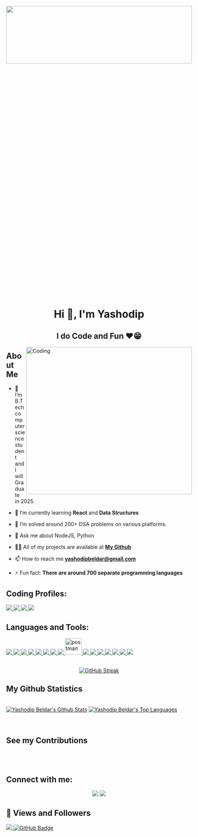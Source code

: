 
<img
  align="center"
  width="100%"
  height="20%"
  src="https://media.giphy.com/media/ggVzRUi0Wbfr4fEO8v/giphy.gif"
/>
<h1 align="center">Hi 👋, I'm Yashodip </h1>

<h2 align="center">I do Code and Fun ❤️😁</h2>
<!-- <h4 align="center">My Portfolio: https://pruthviraj-portfolio-site.netlify.app/ </h4> -->
<div align="center">
<!--   <a align="center" href="https://drive.google.com/file/d/1gHOzYl3ycGLM22IROSQSUX3CcdakW2ZY/view">
    <strong>My Resume</strong> </a>-->
</div>
<img
  align="right"
  alt="Coding"
  width="450"
  height="400"
  src="https://i.ibb.co/b1qSyGd/output-onlinegiftools-1.gif"
/>

## About Me

- 🔭 I’m B.Tech computer science student and I will Graduate in 2025. 

- 🌱 I’m currently learning **React** and **Data Structures**

- 👯 I’m solved around 200+ DSA problems on various platforms.
 
- 💬 Ask me about NodeJS, Python
  
- 👨‍💻 All of my projects are available at **[My Github](https://github.com/Mr-Yash-beldar?tab=repositories)**

- 📫 How to reach me **yashodipbeldar@gmail.com**

- ⚡ Fun fact: **There are around 700 separate programming languages**


## **Coding Profiles**:

<p align="left"> 
    <a href="https://auth.geeksforgeeks.org/user/yashodip20s64t"
       target="_blank"> <img src="https://img.icons8.com/color/48/undefined/GeeksforGeeks.png"/> </a>
    <a href="https://leetcode.com/yashodip_beldar/" target="_blank"> <img src="https://img.icons8.com/external-tal-revivo-color-tal-revivo/48/undefined/external-level-up-your-coding-skills-and-quickly-land-a-job-logo-color-tal-revivo.png"/> </a>   
    <a href="https://www.codechef.com/users/sesrc_170" target="_blank"> <img src="https://img.icons8.com/fluency/48/000000/codechef.png"/> </a>    
    <a href="https://www.hackerrank.com/yashodip_beldar?hr_r=1"
      target="_blank"> <img src="https://img.icons8.com/external-tal-revivo-shadow-tal-revivo/48/undefined/external-hackerrank-is-a-technology-company-that-focuses-on-competitive-programming-logo-shadow-tal-revivo.png"/> </a>   
</p>


## Languages and Tools:

<p align="left"> 
    <a href="https://developer.mozilla.org/en-US/docs/Web/JavaScript" target="_blank"> <img src="https://img.icons8.com/color/48/javascript--v1.png"/> </a>
    <a href="https://developer.mozilla.org/en-US/docs/Web/HTML" target="_blank"> <img src="https://img.icons8.com/color/48/html-5--v1.png"/> </a>
    <a href="https://developer.mozilla.org/en-US/docs/Web/CSS" target="_blank"> <img src="https://img.icons8.com/color/48/css3.png"/> </a>
    <a href="https://nodejs.org/en/docs" target="_blank"> <img src="https://img.icons8.com/color/48/nodejs.png"/> </a>
    <a href="https://react.dev/" target="_blank"> <img src="https://img.icons8.com/color/48/react-native.png"/> </a>
    <a href="https://www.java.com" target="_blank"> <img src="https://img.icons8.com/color/48/000000/java-coffee-cup-logo.png"/> </a>
    <a href="https://www.python.org" target="_blank"> <img src="https://img.icons8.com/color/48/000000/python.png"/> </a> 
    <a href="https://firebase.google.com/" target="_blank"> <img src="https://img.icons8.com/color/48/000000/firebase.png"/> </a> 
    <a href="https://postman.com" target="_blank"> <img src="https://www.vectorlogo.zone/logos/getpostman/getpostman-icon.svg" alt="postman" width="45" height="45"/> </a>   
    <a href="https://git-scm.com/" target="_blank"> <img src="https://img.icons8.com/color/48/000000/git.png"/> </a> 
    <a href="https://www.android.com/intl/en_in/" target="_blank"> <img src="https://img.icons8.com/color/48/undefined/android-os.png"/> </a>
    <a href="https://flutter.dev/" target="_blank"> <img src="https://img.icons8.com/color/48/undefined/flutter.png"/> </a>
    <a href="https://dart.dev/" target="_blank"> <img src="https://img.icons8.com/color/48/undefined/dart.png"/> </a>
    <a href="https://developer.android.com/studio" target="_blank"> <img src="https://img.icons8.com/color/48/undefined/android-studio--v2.png"/> </a>
    <a href="https://www.jetbrains.com/idea/" target="_blank"> <img src="https://img.icons8.com/color/48/undefined/intellij-idea.png"/> </a>
    <a href="https://code.visualstudio.com/" target="_blank"> <img src="https://img.icons8.com/color/48/undefined/visual-studio-code-2019.png"/> </a>
</p>


<br/>

<div align="center">
  <a href="https://git.io/streak-stats">
    <img src="https://github-readme-streak-stats.herokuapp.com?user=Mr-Yash-beldar&theme=radical&hide_border=true&background=50%2CF7ACAC%2C92C8D1" alt="GitHub Streak" />
  </a>
</div>



## My Github Statistics

  <br/>
    <a href="https://github.com/Mr-Yash-beldar/github-readme-stats"><img alt="Yashodip Beldar's Github Stats" src="https://github-readme-stats.vercel.app/api?username=Mr-Yash-beldar&show_icons=true&count_private=true&theme=react&hide_border=true&bg_color=0D1117" /></a>
  <a href="https://github.com/Mr-Yash-beldar/github-readme-stats"><img alt="Yashodip Beldar's Top Languages" src="https://github-readme-stats.vercel.app/api/top-langs/?username=Mr-Yash-beldar&langs_count=8&count_private=true&layout=compact&theme=react&hide_border=true&bg_color=0D1117" /></a>
  <br/>


<br/>
<br/>

## See my Contributions
<div align="center">
<!--   <a href="https://github.com/pruthviraj-chaudhari/weather-web-app">
    <img src="https://github-readme-stats.vercel.app/api/pin/?username=pruthviraj-chaudhari&repo=weather-web-app" alt="Github Repo Card" />
  </a>
  <a href="https://github.com/pruthviraj-chaudhari/NewsLetter-Using-Express">
    <img src="https://github-readme-stats.vercel.app/api/pin/?username=pruthviraj-chaudhari&repo=NewsLetter-Using-Express" alt="Github Repo Card" />
  </a>
  <a href="https://github.com/pruthviraj-chaudhari/Sticky-Notes">
    <img src="https://github-readme-stats.vercel.app/api/pin/?username=pruthviraj-chaudhari&repo=Sticky-Notes" alt="Github Repo Card" />
  </a>
  <a href="https://github.com/pruthviraj-chaudhari/PortfolioSite">
    <img src="https://github-readme-stats.vercel.app/api/pin/?username=pruthviraj-chaudhari&repo=PortfolioSite" alt="Github Repo Card" />
  </a>
  <a href="https://github.com/pruthviraj-chaudhari/Online-Job-Portal-using-Java">
    <img src="https://github-readme-stats.vercel.app/api/pin/?username=pruthviraj-chaudhari&repo=Online-Job-Portal-using-Java" alt="Github Repo Card" />
  </a>
  <a href="https://github.com/pruthviraj-chaudhari/New-Modern-Portfolio-Site">
    <img src="https://github-readme-stats.vercel.app/api/pin/?username=pruthviraj-chaudhari&repo=New-Modern-Portfolio-Site" alt="Github Repo Card" />
  </a> -->
</div>

<br/>
<br/>

## Connect with me:

<p align="center">
  <a href = "https://www.linkedin.com/in/yashodip-beldar-593573241/"><img src="https://img.icons8.com/fluency/48/linkedin.png"/></a>
  <a href = "https://www.instagram.com/yeshu.py/?r=nametag"><img src="https://img.icons8.com/fluency/48/instagram-new.png"/></a>
</p>

## 👀 Views and Followers
<a href="https://github.com/Meghna-DAS/github-profile-views-counter">
    <img src="https://komarev.com/ghpvc/?username=Mr-Yash-beldar">
</a>
<a href="https://github.com/Mr-Yash-beldar?tab=followers"><img src="https://img.shields.io/github/followers/Mr-Yash-beldar?label=Followers&style=social" alt="GitHub Badge"></a>
